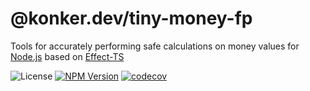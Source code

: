 # @konker.dev/tiny-money-fp

Tools for accurately performing safe calculations on money values for [Node.js](https://nodejs.org/) based on [Effect-TS](https://www.effect.website/)

![License](https://img.shields.io/github/license/konker/konker.dev)
[![NPM Version](https://img.shields.io/npm/v/%40konker.dev%2Ftiny-money-fp)](https://www.npmjs.com/package/@konker.dev/tiny-money-fp)
[![codecov](https://codecov.io/gh/konker/konker.dev/graph/badge.svg?token=G0CMXHW679&flag=@konker.dev/tiny-money-fp)](https://codecov.io/gh/konker/konker.dev?flags[0]=@konker.dev/tiny-money-fp)
